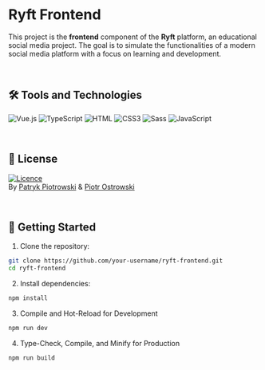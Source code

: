# Ryft Frontend
This project is the **frontend** component of the **Ryft** platform, an educational social media project. The goal is to simulate the functionalities of a modern social media platform with a focus on learning and development.

<br>

## 🛠️ Tools and Technologies
![Vue.js](https://img.shields.io/badge/Vue.js-35495E?style=for-the-badge&logo=vuedotjs&logoColor=4FC08D)
![TypeScript](https://img.shields.io/badge/typescript-%23007ACC.svg?style=for-the-badge&logo=typescript&logoColor=white)
![HTML](https://img.shields.io/badge/HTML5-E34F26?style=for-the-badge&logo=html5&logoColor=white)
![CSS3](https://img.shields.io/badge/CSS3-1572B6?style=for-the-badge&logo=css3&logoColor=white)
![Sass](https://img.shields.io/badge/Sass-CC6699?style=flat-square&logo=Sass&logoColor=white)
![JavaScript](https://img.shields.io/badge/JavaScript-F7DF1E?style=for-the-badge&logo=javascript&logoColor=black)

<br>

## 📜 License
[![Licence](https://img.shields.io/github/license/Ileriayo/markdown-badges?style=for-the-badge)](./LICENSE)<br>
By [Patryk Piotrowski](https://github.com/Xdellta) & [Piotr Ostrowski](https://github.com/PiotrO9)

<br>

## 🚀 Getting Started
1. Clone the repository:
```sh
git clone https://github.com/your-username/ryft-frontend.git  
cd ryft-frontend  
```

2. Install dependencies:
```sh
npm install
```

3. Compile and Hot-Reload for Development
```sh
npm run dev
```

4. Type-Check, Compile, and Minify for Production
```sh
npm run build
```